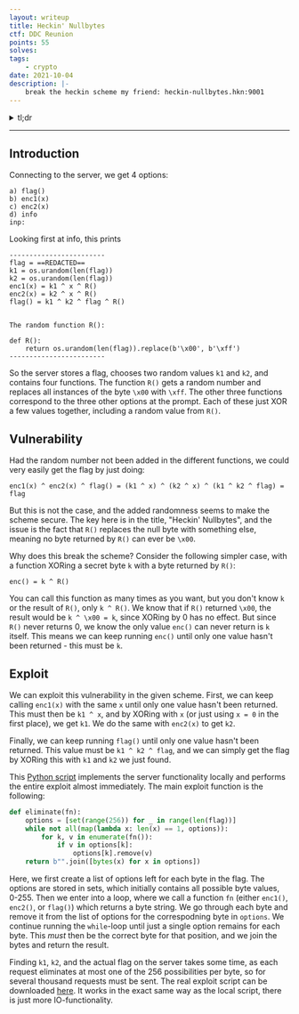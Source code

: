 ```yaml
---
layout: writeup
title: Heckin' Nullbytes
ctf: DDC Reunion
points: 55
solves: 
tags: 
    - crypto
date: 2021-10-04
description: |-
    break the heckin scheme my friend: heckin-nullbytes.hkn:9001
---
```

<details> 
    <summary>tl;dr</summary>
    <code>R()</code> will never return a <code>\x00</code>-byte, so <code>k ^ R()</code> can never be <code>k</code>. Running <code>k ^ R()</code> until only one value hasn't been returned means that value must be <code>k</code>. Use this on <code>enc1(x)</code> to find <code>k1</code>, on <code>enc2(x)</code> to find <code>k2</code>, and then on <code>flag()</code> to get <code>k1 ^ k2 ^ flag</code>, from which <code>flag</code> can be found.
</details>

***

## Introduction

Connecting to the server, we get 4 options:

    a) flag()
    b) enc1(x)
    c) enc2(x)
    d) info
    inp: 

Looking first at info, this prints

    ------------------------
    flag = ==REDACTED==
    k1 = os.urandom(len(flag))
    k2 = os.urandom(len(flag))
    enc1(x) = k1 ^ x ^ R()
    enc2(x) = k2 ^ x ^ R()
    flag() = k1 ^ k2 ^ flag ^ R()


    The random function R():

    def R():
        return os.urandom(len(flag)).replace(b'\x00', b'\xff')
    ------------------------

So the server stores a flag, chooses two random values `k1` and `k2`, and contains four functions. The function `R()` gets a random number and replaces all instances of the byte `\x00` with `\xff`. The other three functions correspond to the three other options at the prompt. Each of these just XOR a few values together, including a random value from `R()`.

## Vulnerability

Had the random number not been added in the different functions, we could very easily get the flag by just doing:

    enc1(x) ^ enc2(x) ^ flag() = (k1 ^ x) ^ (k2 ^ x) ^ (k1 ^ k2 ^ flag) = flag

But this is not the case, and the added randomness seems to make the scheme secure. The key here is in the title, "Heckin' Nullbytes", and the issue is the fact that `R()` replaces the null byte with something else, meaning no byte returned by `R()` can ever be `\x00`.

Why does this break the scheme? Consider the following simpler case, with a function XORing a secret byte `k` with a byte returned by `R()`:

    enc() = k ^ R()

You can call this function as many times as you want, but you don't know `k` or the result of `R()`, only `k ^ R()`. We know that if `R()` returned `\x00`, the result would be `k ^ \x00 = k`, since XORing by 0 has no effect. But since `R()` never returns 0, we know the only value `enc()` can never return is `k` itself. This means we can keep running `enc()` until only one value hasn't been returned - this must be `k`.

## Exploit

We can exploit this vulnerability in the given scheme. First, we can keep calling `enc1(x)` with the same `x` until only one value hasn't been returned. This must then be `k1 ^ x`, and by XORing with `x` (or just using `x = 0` in the first place), we get `k1`. We do the same with `enc2(x)` to get `k2`.

Finally, we can keep running `flag()` until only one value hasn't been returned. This value must be `k1 ^ k2 ^ flag`, and we can simply get the flag by XORing this with `k1` and `k2` we just found.

This [Python script](/assets/CTFs/2021/DDC-Reunion/local_exploit.py) implements the server functionality locally and performs the entire exploit almost immediately. The main exploit function is the following:
```python
def eliminate(fn):
    options = [set(range(256)) for _ in range(len(flag))]
    while not all(map(lambda x: len(x) == 1, options)):
        for k, v in enumerate(fn()):
            if v in options[k]:
                options[k].remove(v)
    return b"".join([bytes(x) for x in options])
```
Here, we first create a list of options left for each byte in the flag. The options are stored in sets, which initially contains all possible byte values, 0-255. Then we enter into a loop, where we call a function `fn` (either `enc1()`, `enc2()`, or `flag()`) which returns a byte string. We go through each byte and remove it from the list of options for the correspodning byte in `options`. We continue running the `while`-loop until just a single option remains for each byte. This *must* then be the correct byte for that position, and we join the bytes and return the result.

Finding `k1`, `k2`, and the actual flag on the server takes some time, as each request eliminates at most one of the 256 possibilities per byte, so for several thousand requests must be sent. The real exploit script can be downloaded [here](/assets/CTFs/2021/DDC-Reunion/local_exploit.py). It works in the exact same way as the local script, there is just more IO-functionality.